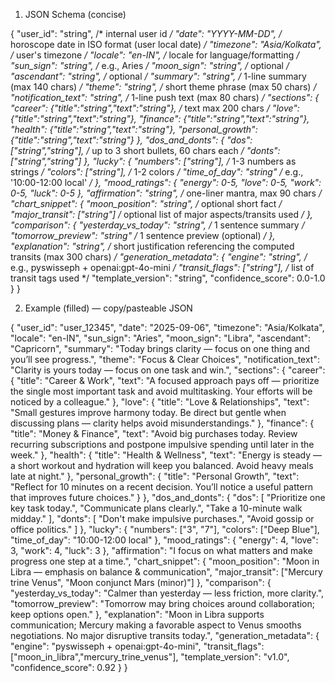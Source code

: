 1) JSON Schema (concise)

{
  "user_id": "string",            /* internal user id */
  "date": "YYYY-MM-DD",           /* horoscope date in ISO format (user local date) */
  "timezone": "Asia/Kolkata",     /* user's timezone */
  "locale": "en-IN",              /* locale for language/formatting */
  "sun_sign": "string",           /* e.g., Aries */
  "moon_sign": "string",          /* optional */
  "ascendant": "string",          /* optional */
  "summary": "string",            /* 1-line summary (max 140 chars) */
  "theme": "string",              /* short theme phrase (max 50 chars) */
  "notification_text": "string",  /* 1-line push text (max 80 chars) */
  "sections": {
    "career": {"title":"string","text":"string"},   /* text max 200 chars */
    "love": {"title":"string","text":"string"},
    "finance": {"title":"string","text":"string"},
    "health": {"title":"string","text":"string"},
    "personal_growth": {"title":"string","text":"string"}
  },
  "dos_and_donts": {
    "dos": ["string","string"],         /* up to 3 short bullets, 60 chars each */
    "donts": ["string","string"]
  },
  "lucky": {
    "numbers": ["string"],              /* 1-3 numbers as strings */
    "colors": ["string"],               /* 1-2 colors */
    "time_of_day": "string"             /* e.g., '10:00-12:00 local' */
  },
  "mood_ratings": {
    "energy": 0-5,
    "love": 0-5,
    "work": 0-5,
    "luck": 0-5
  },
  "affirmation": "string",           /* one-liner mantra, max 90 chars */
  "chart_snippet": {
    "moon_position": "string",        /* optional short fact */
    "major_transit": ["string"]       /* optional list of major aspects/transits used */
  },
  "comparison": {
    "yesterday_vs_today": "string",   /* 1 sentence summary */
    "tomorrow_preview": "string"      /* 1 sentence preview (optional) */
  },
  "explanation": "string",           /* short justification referencing the computed transits (max 300 chars) */
  "generation_metadata": {
    "engine": "string",               /* e.g., pyswisseph + openai:gpt-4o-mini */
    "transit_flags": ["string"],      /* list of transit tags used */
    "template_version": "string",
    "confidence_score": 0.0-1.0
  }
}

2) Example (filled) — copy/pasteable JSON

{
  "user_id": "user_12345",
  "date": "2025-09-06",
  "timezone": "Asia/Kolkata",
  "locale": "en-IN",
  "sun_sign": "Aries",
  "moon_sign": "Libra",
  "ascendant": "Capricorn",
  "summary": "Today brings clarity — focus on one thing and you’ll see progress.",
  "theme": "Focus & Clear Choices",
  "notification_text": "Clarity is yours today — focus on one task and win.",
  "sections": {
    "career": {
      "title": "Career & Work",
      "text": "A focused approach pays off — prioritize the single most important task and avoid multitasking. Your efforts will be noticed by a colleague."
    },
    "love": {
      "title": "Love & Relationships",
      "text": "Small gestures improve harmony today. Be direct but gentle when discussing plans — clarity helps avoid misunderstandings."
    },
    "finance": {
      "title": "Money & Finance",
      "text": "Avoid big purchases today. Review recurring subscriptions and postpone impulsive spending until later in the week."
    },
    "health": {
      "title": "Health & Wellness",
      "text": "Energy is steady — a short workout and hydration will keep you balanced. Avoid heavy meals late at night."
    },
    "personal_growth": {
      "title": "Personal Growth",
      "text": "Reflect for 10 minutes on a recent decision. You’ll notice a useful pattern that improves future choices."
    }
  },
  "dos_and_donts": {
    "dos": [
      "Prioritize one key task today.",
      "Communicate plans clearly.",
      "Take a 10-minute walk midday."
    ],
    "donts": [
      "Don't make impulsive purchases.",
      "Avoid gossip or office politics."
    ]
  },
  "lucky": {
    "numbers": ["3", "7"],
    "colors": ["Deep Blue"],
    "time_of_day": "10:00-12:00 local"
  },
  "mood_ratings": {
    "energy": 4,
    "love": 3,
    "work": 4,
    "luck": 3
  },
  "affirmation": "I focus on what matters and make progress one step at a time.",
  "chart_snippet": {
    "moon_position": "Moon in Libra — emphasis on balance & communication",
    "major_transit": ["Mercury trine Venus", "Moon conjunct Mars (minor)"]
  },
  "comparison": {
    "yesterday_vs_today": "Calmer than yesterday — less friction, more clarity.",
    "tomorrow_preview": "Tomorrow may bring choices around collaboration; keep options open."
  },
  "explanation": "Moon in Libra supports communication; Mercury making a favorable aspect to Venus smooths negotiations. No major disruptive transits today.",
  "generation_metadata": {
    "engine": "pyswisseph + openai:gpt-4o-mini",
    "transit_flags": ["moon_in_libra","mercury_trine_venus"],
    "template_version": "v1.0",
    "confidence_score": 0.92
  }
}
